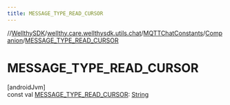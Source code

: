```yaml
---
title: MESSAGE_TYPE_READ_CURSOR
---
```

//[WellthySDK](../../../../index.html)/[wellthy.care.wellthysdk.utils.chat](../../index.html)/[MQTTChatConstants](../index.html)/[Companion](index.html)/[MESSAGE_TYPE_READ_CURSOR](-m-e-s-s-a-g-e_-t-y-p-e_-r-e-a-d_-c-u-r-s-o-r.html)



# MESSAGE_TYPE_READ_CURSOR



[androidJvm]\
const val [MESSAGE_TYPE_READ_CURSOR](-m-e-s-s-a-g-e_-t-y-p-e_-r-e-a-d_-c-u-r-s-o-r.html): [String](https://kotlinlang.org/api/latest/jvm/stdlib/kotlin/-string/index.html)




